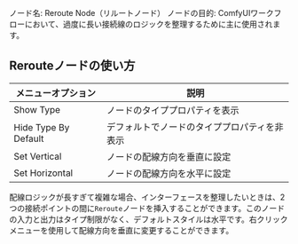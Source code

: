 
ノード名: Reroute Node（リルートノード）
ノードの目的: ComfyUIワークフローにおいて、過度に長い接続線のロジックを整理するために主に使用されます。

## Rerouteノードの使い方

| メニューオプション | 説明 |
| --- | --- |
| Show Type | ノードのタイププロパティを表示 |
| Hide Type By Default | デフォルトでノードのタイププロパティを非表示 |
| Set Vertical | ノードの配線方向を垂直に設定 |
| Set Horizontal | ノードの配線方向を水平に設定 |

配線ロジックが長すぎて複雑な場合、インターフェースを整理したいときは、2つの接続ポイントの間に```Reroute```ノードを挿入することができます。このノードの入力と出力はタイプ制限がなく、デフォルトスタイルは水平です。右クリックメニューを使用して配線方向を垂直に変更することができます。
